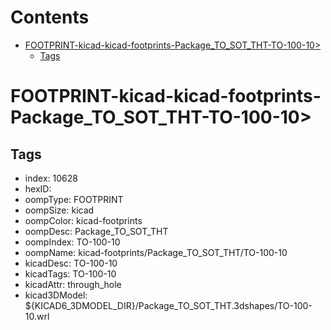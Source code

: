



Contents
========

* [FOOTPRINT-kicad-kicad-footprints-Package_TO_SOT_THT-TO-100-10>](#footprint-kicad-kicad-footprints-package_to_sot_tht-to-100-10)
	* [Tags](#tags)

# FOOTPRINT-kicad-kicad-footprints-Package_TO_SOT_THT-TO-100-10>

## Tags

- index: 10628
- hexID: 
- oompType: FOOTPRINT
- oompSize: kicad
- oompColor: kicad-footprints
- oompDesc: Package_TO_SOT_THT
- oompIndex: TO-100-10
- oompName: kicad-footprints/Package_TO_SOT_THT/TO-100-10
- kicadDesc: TO-100-10
- kicadTags: TO-100-10
- kicadAttr: through_hole
- kicad3DModel: ${KICAD6_3DMODEL_DIR}/Package_TO_SOT_THT.3dshapes/TO-100-10.wrl
